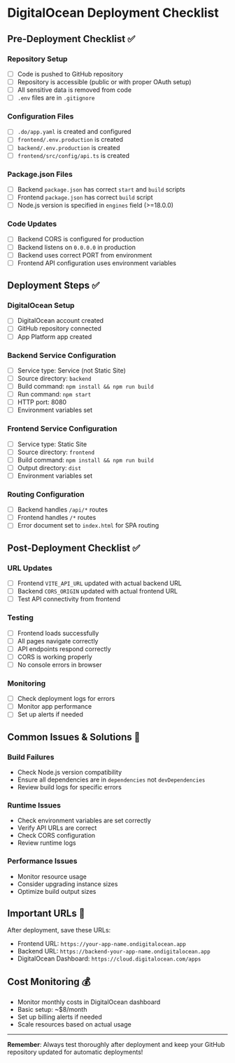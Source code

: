# DigitalOcean Deployment Checklist

## Pre-Deployment Checklist ✅

### Repository Setup
- [ ] Code is pushed to GitHub repository
- [ ] Repository is accessible (public or with proper OAuth setup)
- [ ] All sensitive data is removed from code
- [ ] `.env` files are in `.gitignore`

### Configuration Files
- [ ] `.do/app.yaml` is created and configured
- [ ] `frontend/.env.production` is created
- [ ] `backend/.env.production` is created
- [ ] `frontend/src/config/api.ts` is created

### Package.json Files
- [ ] Backend `package.json` has correct `start` and `build` scripts
- [ ] Frontend `package.json` has correct `build` script
- [ ] Node.js version is specified in `engines` field (>=18.0.0)

### Code Updates
- [ ] Backend CORS is configured for production
- [ ] Backend listens on `0.0.0.0` in production
- [ ] Backend uses correct PORT from environment
- [ ] Frontend API configuration uses environment variables

## Deployment Steps ✅

### DigitalOcean Setup
- [ ] DigitalOcean account created
- [ ] GitHub repository connected
- [ ] App Platform app created

### Backend Service Configuration
- [ ] Service type: Service (not Static Site)
- [ ] Source directory: `backend`
- [ ] Build command: `npm install && npm run build`
- [ ] Run command: `npm start`
- [ ] HTTP port: 8080
- [ ] Environment variables set

### Frontend Service Configuration
- [ ] Service type: Static Site
- [ ] Source directory: `frontend`
- [ ] Build command: `npm install && npm run build`
- [ ] Output directory: `dist`
- [ ] Environment variables set

### Routing Configuration
- [ ] Backend handles `/api/*` routes
- [ ] Frontend handles `/*` routes
- [ ] Error document set to `index.html` for SPA routing

## Post-Deployment Checklist ✅

### URL Updates
- [ ] Frontend `VITE_API_URL` updated with actual backend URL
- [ ] Backend `CORS_ORIGIN` updated with actual frontend URL
- [ ] Test API connectivity from frontend

### Testing
- [ ] Frontend loads successfully
- [ ] All pages navigate correctly
- [ ] API endpoints respond correctly
- [ ] CORS is working properly
- [ ] No console errors in browser

### Monitoring
- [ ] Check deployment logs for errors
- [ ] Monitor app performance
- [ ] Set up alerts if needed

## Common Issues & Solutions 🔧

### Build Failures
- Check Node.js version compatibility
- Ensure all dependencies are in `dependencies` not `devDependencies`
- Review build logs for specific errors

### Runtime Issues
- Check environment variables are set correctly
- Verify API URLs are correct
- Check CORS configuration
- Review runtime logs

### Performance Issues
- Monitor resource usage
- Consider upgrading instance sizes
- Optimize build output sizes

## Important URLs 📝

After deployment, save these URLs:
- Frontend URL: `https://your-app-name.ondigitalocean.app`
- Backend URL: `https://backend-your-app-name.ondigitalocean.app`
- DigitalOcean Dashboard: `https://cloud.digitalocean.com/apps`

## Cost Monitoring 💰

- Monitor monthly costs in DigitalOcean dashboard
- Basic setup: ~$8/month
- Set up billing alerts if needed
- Scale resources based on actual usage

---

**Remember**: Always test thoroughly after deployment and keep your GitHub repository updated for automatic deployments!